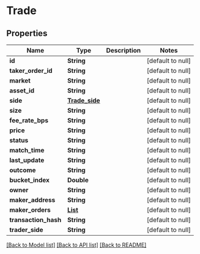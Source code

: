 # Trade
## Properties

| Name | Type | Description | Notes |
|------------ | ------------- | ------------- | -------------|
| **id** | **String** |  | [default to null] |
| **taker\_order\_id** | **String** |  | [default to null] |
| **market** | **String** |  | [default to null] |
| **asset\_id** | **String** |  | [default to null] |
| **side** | [**Trade_side**](Trade_side.md) |  | [default to null] |
| **size** | **String** |  | [default to null] |
| **fee\_rate\_bps** | **String** |  | [default to null] |
| **price** | **String** |  | [default to null] |
| **status** | **String** |  | [default to null] |
| **match\_time** | **String** |  | [default to null] |
| **last\_update** | **String** |  | [default to null] |
| **outcome** | **String** |  | [default to null] |
| **bucket\_index** | **Double** |  | [default to null] |
| **owner** | **String** |  | [default to null] |
| **maker\_address** | **String** |  | [default to null] |
| **maker\_orders** | [**List**](MakerOrder.md) |  | [default to null] |
| **transaction\_hash** | **String** |  | [default to null] |
| **trader\_side** | **String** |  | [default to null] |

[[Back to Model list]](../README.md#documentation-for-models) [[Back to API list]](../README.md#documentation-for-api-endpoints) [[Back to README]](../README.md)

